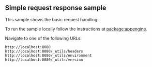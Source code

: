 Simple request response sample
------------------------------

This sample shows the basic request handling.

To run the sample locally follow the instructions at
[package:appengine](https://github.com/dart-lang/appengine/blob/master/README.md).

Navigate to one of the following URLs:

    http://localhost:8080
    http://localhost:8080/_utils/headers
    http://localhost:8080/_utils/environment
    http://localhost:8080/_utils/version
